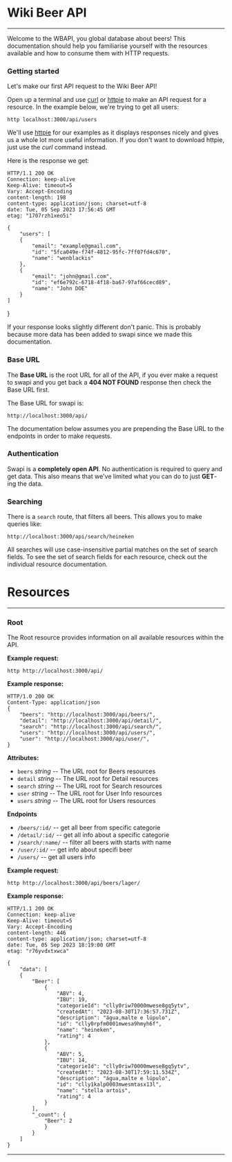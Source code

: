 # Wiki Beer API

* * *


Welcome to the WBAPI, you global database about beers! This documentation should help you familiarise yourself with the resources available and how to consume them with HTTP requests.

### Getting started

Let's make our first API request to the Wiki Beer API!

Open up a terminal and use [curl](http://curl.haxx.se) or [httpie](http://httpie.org) to make an API request for a resource. In the example below, we're trying to get all users:

    http localhost:3000/api/users
    

We'll use [httpie](http://httpie.org) for our examples as it displays responses nicely and gives us a whole lot more useful information. If you don't want to download httpie, just use the _curl_ command instead.

Here is the response we get:

   
    HTTP/1.1 200 OK
    Connection: keep-alive
    Keep-Alive: timeout=5
    Vary: Accept-Encoding
    content-length: 198
    content-type: application/json; charset=utf-8
    date: Tue, 05 Sep 2023 17:56:45 GMT
    etag: "1707rzh1xeo5i"

    {
        "users": [
        {
            "email": "example@gmail.com",
            "id": "5fca049e-f74f-4812-95fc-7ff07fd4c670",
            "name": "wenblackis"
        },
        {
            "email": "john@gmail.com",
            "id": "ef6e792c-6718-4f18-ba67-97af66cecd89",
            "name": "John DOE"
        }
    ]
}
    

If your response looks slightly different don't panic. This is probably because more data has been added to swapi since we made this documentation.

### Base URL

The **Base URL** is the root URL for all of the API, if you ever make a request to swapi and you get back a **404 NOT FOUND** response then check the Base URL first.

The Base URL for swapi is:

    http://localhost:3000/api/
    

The documentation below assumes you are prepending the Base URL to the endpoints in order to make requests.

### Authentication

Swapi is a **completely open API**. No authentication is required to query and get data. This also means that we've limited what you can do to just **GET**\-ing the data.

### Searching

There is a `search` route, that filters all beers. This allows you to make queries like:

`http://localhost:3000/api/search/heineken`

All searches will use case-insensitive partial matches on the set of search fields. To see the set of search fields for each resource, check out the individual resource documentation.

Resources
=========

* * *

### Root

The Root resource provides information on all available resources within the API.

**Example request:**

    http http://localhost:3000/api/
    

**Example response:**

    HTTP/1.0 200 OK
    Content-Type: application/json
    {
        "beers": "http://localhost:3000/api/beers/",
        "detail": "http://localhost:3000/api/detail/",
        "search": "http://localhost:3000/api/search/",
        "users": "http://localhost:3000/api/users/",
        "user": "http://localhost:3000/api/user/",
    }
    

**Attributes:**

*   `beers` _string_ -- The URL root for Beers resources
*   `detail` _string_ -- The URL root for Detail resources
*   `search` _string_ -- The URL root for Search resources
*   `user` _string_ -- The URL root for User Info resources
*   `users` _string_ -- The URL root for Users resources




**Endpoints**

*   `/beers/:id/` -- get all beer from specific categorie
*   `/detail/:id/` -- get all info about a specific categorie
*   `/search/:name/` -- filter all beers with starts with name
*   `/user/:id/` -- get info about specifi beer
*   `/users/` -- get all users info

**Example request:**

    http http://localhost:3000/api/beers/lager/
    

**Example response:**

    HTTP/1.1 200 OK
    Connection: keep-alive
    Keep-Alive: timeout=5
    Vary: Accept-Encoding
    content-length: 446
    content-type: application/json; charset=utf-8
    date: Tue, 05 Sep 2023 18:19:00 GMT
    etag: "r76yvdxtxwca"

    {   
        "data": [
        {
            "Beer": [
                {
                    "ABV": 4,
                    "IBU": 19,
                    "categorieId": "clly0riw70000mwese8gq5ytv",
                    "createdAt": "2023-08-30T17:36:57.731Z",
                    "description": "água,malte e lúpulo",
                    "id": "clly0rpfm0001mwesa9hmyh6f",
                    "name": "heineken",
                    "rating": 4
                },
                {
                    "ABV": 5,
                    "IBU": 14,
                    "categorieId": "clly0riw70000mwese8gq5ytv",
                    "createdAt": "2023-08-30T17:59:11.534Z",
                    "description": "água,malte e lúpulo",
                    "id": "clly1kalp0003mwesmtasx13l",
                    "name": "stella artois",
                    "rating": 4
                }
            ],
            "_count": {
                "Beer": 2
                }
            }
        ]
    }

* * *



